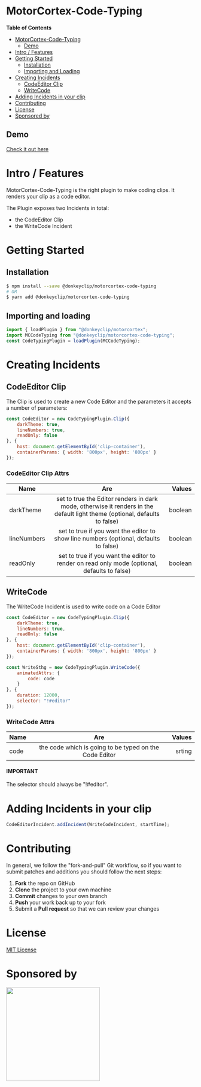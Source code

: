 # MotorCortex-Code-Typing

**Table of Contents**

- [MotorCortex-Code-Typing](#motorcortex-code-typing)
  - [Demo](#demo)
- [Intro / Features](#intro--features)
- [Getting Started](#getting-started)
  - [Installation](#installation)
  - [Importing and Loading](#importing-and-loading)
- [Creating Incidents](#creating-incidents)
  - [CodeEditor Clip](#codeeditor-clip)
  - [WriteCode](#writecode)
- [Adding Incidents in your clip](#adding-incidents-in-your-clip)
- [Contributing](#contributing)
- [License](#license)
- [Sponsored by](#sponsored-by)

## Demo

[Check it out here](https://donkeyclip.github.io/motorcortex-code-typing/demo/)

# Intro / Features
MotorCortex-Code-Typing is the right plugin to make coding clips. It renders your clip as a code editor.

The Plugin exposes two Incidents in total:
* the CodeEditor Clip
* the WriteCode Incident

# Getting Started

## Installation

```bash
$ npm install --save @donkeyclip/motorcortex-code-typing
# OR
$ yarn add @donkeyclip/motorcortex-code-typing
```

## Importing and loading

```javascript
import { loadPlugin } from "@donkeyclip/motorcortex";
import MCCodeTyping from "@donkeyclip/motorcortex-code-typing";
const CodeTypingPlugin = loadPlugin(MCCodeTyping);
```

# Creating Incidents

## CodeEditor Clip
The Clip is used to create a new Code Editor and the parameters it accepts a number of parameters:
```javascript
const CodeEditor = new CodeTypingPlugin.Clip({
    darkTheme: true,
    lineNumbers: true,
    readOnly: false
}, {
    host: document.getElementById('clip-container'),
    containerParams: { width: '800px', height: '800px' }
});
```
### CodeEditor Clip Attrs

| Name        |                                             Are                                              | Values  |
| ---------   | :------------------------------------------------------------------------------------------: | ------: |
| darkTheme   | set to true the Editor renders in dark mode, otherwise it renders in the default light theme (optional, defaults to false)| boolean |
| lineNumbers |                   set to true if you want the editor to show line numbers (optional, defaults to false)                   | boolean |
| readOnly    |               set to true if you want the editor to render on read only mode (optional, defaults to false)                | boolean |

## WriteCode
The WriteCode Incident is used to write code on a Code Editor
```javascript
const CodeEditor = new CodeTypingPlugin.Clip({
    darkTheme: true,
    lineNumbers: true,
    readOnly: false
}, {
    host: document.getElementById('clip-container'),
    containerParams: { width: '800px', height: '800px' }
});

const WriteSthg = new CodeTypingPlugin.WriteCode({
    animatedAttrs: {
        code: code
    }
}, {
    duration: 12000,
    selector: "!#editor"
});
```

### WriteCode Attrs
| Name   |                              Are                          | Values  |
| -------| :-------------------------------------------------------: | ------: |
| code   |   the code which is going to be typed on the Code Editor  | srting |

#### IMPORTANT

The selector should always be "!#editor". 

# Adding Incidents in your clip

```javascript
CodeEditorIncident.addIncident(WriteCodeIncident, startTime);
```

# Contributing 

In general, we follow the "fork-and-pull" Git workflow, so if you want to submit patches and additions you should follow the next steps:
1.	**Fork** the repo on GitHub
2.	**Clone** the project to your own machine
3.	**Commit** changes to your own branch
4.	**Push** your work back up to your fork
5.	Submit a **Pull request** so that we can review your changes

# License

[MIT License](https://opensource.org/licenses/MIT)

# Sponsored by
[<img src="https://presskit.donkeyclip.com/logos/donkey%20clip%20logo.svg" width=250></img>](https://donkeyclip.com)


